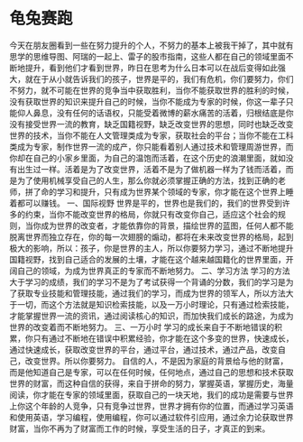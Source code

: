 # 龟兔赛跑

今天在朋友圈看到一些在努力提升的个人，不努力的基本上被我干掉了，其中就有思学的思维导图、阿瑞的一起上、雷子的股市指南，这些人都在自己的领域里面不断地提升，看到他们才看到世界，昨日在思考为什么日本可以在战后变得如此强大，就在于从小就告诉我们的孩子，世界是平的，我们有危机，你们要努力，你们不努力，就不可能在世界的竞争当中获取胜利，当你不能获取世界的胜利的时候，没有获取世界的知识来提升自己的时候，当你不能成为专家的时候，你这一辈子只能仰人鼻息，没有任何的话语权，只能受着微博的薪水痛苦的活着，归根结底是你没有接受世界一流的教育，缺乏国籍视野，缺乏改变世界的思想，同时也缺乏改变世界的技术，当你不能在人文管理类成为专家，获取社会的平台；当你不能在工科类成为专家，制作世界一流的成产，你只能看着别人通过技术和管理周游世界，而你却在自己的小家乡里面，为自己的温饱而活着，在这个历史的浪潮里面，就如没有出生过一样。活着是为了改变世界，活着不是为了做机器一样为了钱而活着，而是为了使用机械享受自己的人生，那么你就必须掌握正确的方法，找到正确的老师，拼了命的学习和提升，只有成为世界某个领域的专家，你才能在这个世界上睡着都可以赚钱。
一、国际视野
世界是平的，世界也是我们的，我们的世界受到许多的约束，当你不能改变世界的格局，你就只有改变你自己，适应这个社会的规则，当你成为世界的改变者，才能依靠你的背景，描绘世界的蓝图，任何人都不能脱离世界而独立存在，你的每一次翅膀的煽动，都将在未来改变世界的格局，起到极大的影响，所以：孩子，你是世界的主人，所以你要努力学习，通过不断地提升国籍视野，找到自己适合的发展的土壤，才能在这个越来越国籍化的世界里面，开阔自己的领域，为成为世界真正的专家而不断地努力。
二、学习方法
学习的方法大于学习的成绩，我们的学习不是为了考试获得一个背诵的分数，我们的学习是为了获取专业技能和管理技能，通过我们的学习，而成为世界的领军人，所以方法大于一切，而这个方法就是知识检索技能，以及一万小时理论，只有通过检索技能，才能掌握世界一流的资讯，通过阅读核心的知识，而加快我们成长的路途，为成为世界的改变着而不断地努力。
三、一万小时
学习的成长来自于不断地错误的积累，你只有通过不断地在错误中积累经验，你才能在这个多变的世界，快速成长，通过快速成长，获取改变世界的平台，通过平台，通过技术，通过产品，改变自己，改变世界。所以你要努力。
自信的人，不是因为家庭的背景给与他的财富，而是他知道自己是专家，可以在任何时候，任何地点，通过自己的思想和技术获取世界的财富，而这种自信的获得，来自于拼命的努力，掌握英语，掌握历史，海量阅读，你才能在专家的领域里面，获取自己的一块天地，我们的成功是需要与世界上你这个年龄的人竞争，只有竞争过世界，世界才拥有你的位置，而通过学习英语和使用英语，学习编程，使用编程，你可以通过软件引应用，通过余力论获取世界财富，当你不再为了财富而工作的时候，享受生活的日子，才真正的到来。
